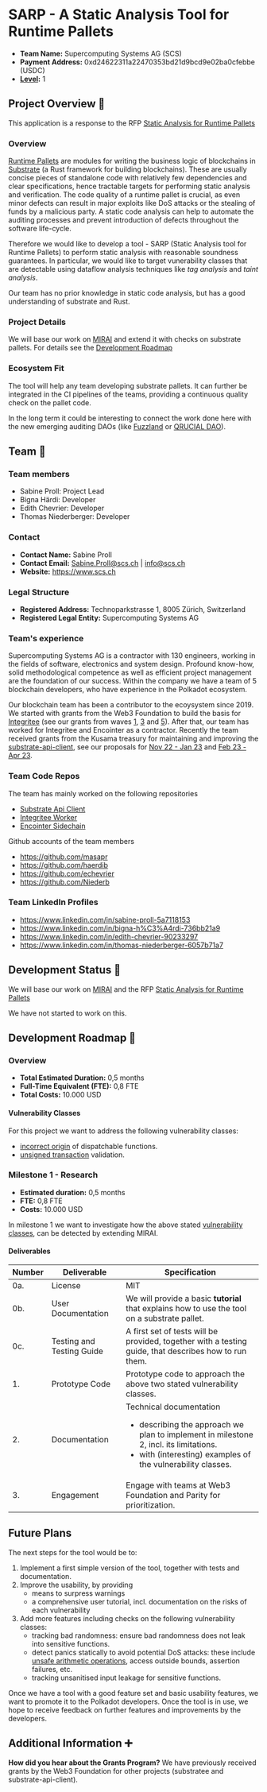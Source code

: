 # SARP - A Static Analysis Tool for Runtime Pallets

- **Team Name:** Supercomputing Systems AG (SCS)
- **Payment Address:** 0xd24622311a22470353bd21d9bcd9e02ba0cfebbe (USDC)
- **[Level](https://github.com/w3f/Grants-Program/tree/master#level_slider-levels):** 1

## Project Overview :page_facing_up:

This application is a response to the RFP [Static Analysis for Runtime Pallets](https://github.com/w3f/Grants-Program/blob/master/docs/RFPs/Open/Static-Analysis-for-Runtime-Pallets.md)

### Overview

[Runtime Pallets](https://docs.substrate.io/learn/runtime-development/) are modules for writing the business logic of blockchains in [Substrate](https://github.com/paritytech/substrate) (a Rust framework for building blockchains). These are usually concise pieces of standalone code with relatively few dependencies and clear specifications, hence tractable targets for performing static analysis and verification. The code quality of a runtime pallet is crucial, as even minor defects can result in major exploits like DoS attacks or the stealing of funds by a malicious party. A static code analysis can help to automate the auditing processes and prevent introduction of defects throughout the software life-cycle.

Therefore we would like to develop a tool - SARP (Static Analysis tool for Runtime Pallets) to perform static analysis with reasonable soundness guarantees. In particular, we would like to target vunerability classes that are detectable using dataflow analysis techniques like *tag analysis* and *taint analysis*.

Our team has no prior knowledge in static code analysis, but has a good understanding of substrate and Rust.

### Project Details

We will base our work on [MIRAI](https://github.com/facebookexperimental/MIRAI/) and extend it with checks on substrate pallets. For details see the [Development Roadmap](#development-roadmap-nut_and_bolt)

### Ecosystem Fit

The tool will help any team developing substrate pallets. It can further be integrated in the CI pipelines of the teams, providing a continuous quality check on the pallet code.

In the long term it could be interesting to connect the work done here with the new emerging auditing DAOs (like [Fuzzland](https://github.com/w3f/Grants-Program/blob/master/applications/FuzzLand.md) or [QRUCIAL DAO](https://github.com/w3f/Grants-Program/blob/master/applications/QRUCIAL_DAO.md)).


## Team :busts_in_silhouette:

### Team members

- Sabine Proll: Project Lead
- Bigna Härdi: Developer
- Edith Chevrier: Developer
- Thomas Niederberger: Developer

### Contact

- **Contact Name:** Sabine Proll
- **Contact Email:** Sabine.Proll@scs.ch | info@scs.ch
- **Website:** https://www.scs.ch

### Legal Structure

- **Registered Address:** Technoparkstrasse 1, 8005 Zürich, Switzerland
- **Registered Legal Entity:** Supercomputing Systems AG

### Team's experience

Supercomputing Systems AG is a contractor with 130 engineers, working in the fields of software, electronics and system design. Profound know-how, solid methodological competence as well as efficient project management are the foundation of our success. Within the company we have a team of 5 blockchain developers, who have experience in the Polkadot ecosystem.

Our blockchain team has been a contributor to the ecoysystem since 2019. We started with grants from the Web3 Foundation to build the basis for [Integritee](https://github.com/integritee-network) (see our grants from waves [1](https://github.com/w3f/General-Grants-Program/blob/master/grants/speculative/substrate_sgx_proposal.md), [3](https://github.com/w3f/General-Grants-Program/blob/master/grants/speculative/substrate-api-client.md) and [5](https://github.com/w3f/General-Grants-Program/blob/master/grants/speculative/SubstraTEE-extension-pack1.md)). After that, our team has worked for Integritee and Encointer as a contractor. Recently the team received grants from the Kusama treasury for maintaining and improving the [substrate-api-client](https://github.com/scs/substrate-api-client), see our proposals for [Nov 22 - Jan 23](https://kusama.subsquare.io/referenda/referendum/26) and [Feb 23 - Apr 23](https://kusama.subsquare.io/referenda/referendum/88).

### Team Code Repos

The team has mainly worked on the following repositories

- [Substrate Api Client](https://github.com/scs/substrate-api-client)
- [Integritee Worker](https://github.com/integritee-network/worker)
- [Encointer Sidechain](https://github.com/encointer/community-sidechain)

Github accounts of the team members

- https://github.com/masapr
- https://github.com/haerdib
- https://github.com/echevrier
- https://github.com/Niederb


### Team LinkedIn Profiles

- https://www.linkedin.com/in/sabine-proll-5a7118153
- https://www.linkedin.com/in/bigna-h%C3%A4rdi-736bb21a9
- https://www.linkedin.com/in/edith-chevrier-90233297
- https://www.linkedin.com/in/thomas-niederberger-6057b71a7

## Development Status :open_book:

We will base our work on [MIRAI](https://github.com/facebookexperimental/MIRAI) and the RFP [Static Analysis for Runtime Pallets](https://github.com/w3f/Grants-Program/blob/master/docs/RFPs/Open/Static-Analysis-for-Runtime-Pallets.md)

We have not started to work on this.

## Development Roadmap :nut_and_bolt:

### Overview

- **Total Estimated Duration:** 0,5 months
- **Full-Time Equivalent (FTE):** 0,8 FTE
- **Total Costs:** 10.000 USD




#### Vulnerability Classes
For this project we want to address the following vulnerability classes:

* [incorrect origin](https://github.com/bhargavbh/MIRAI/blob/main/substrate_examples/incorrect-origin/description.md) of dispatchable functions. 
* [unsigned transaction](https://github.com/bhargavbh/MIRAI/blob/main/substrate_examples/unsigned-transaction/description.md) validation.


### Milestone 1 - Research

- **Estimated duration:** 0,5 months
- **FTE:** 0,8 FTE
- **Costs:** 10.000 USD

In milestone 1 we want to investigate how the above stated [vulnerability classes](#vulnerability-classes), can be detected by extending MIRAI. 

#### Deliverables

| Number | Deliverable                 | Specification                                                                                                                                                                                   | 
|--------|-----------------------------|-------------------------------------------------------------------------------------------------------------------------------------------------------------------------------------------------|
| 0a.    | License                     | MIT                                                                                                                                                                                             |
| 0b.    | User Documentation                                   | We will provide a basic **tutorial** that explains how to use the tool on a substrate pallet.                                                      |
| 0c.    | Testing and Testing Guide                            | A first set of tests will be provided, together with a testing guide, that describes how to run them.                                                                                   |
| 1.     | Prototype Code              | Prototype code to approach the above two stated vulnerability classes.                                                                                                                           | 
| 2.     | Documentation | Technical documentation <ul><li>describing the approach we plan to implement in milestone 2, incl. its limitations. </li><li>with (interesting) examples of the vulnerability classes.</li></ul> | 
| 3.     | Engagement                  | Engage with teams at Web3 Foundation and Parity for prioritization.                                                                                                                             |


## Future Plans

The next steps for the tool would be to:

1. Implement a first simple version of the tool, together with tests and documentation. 
2. Improve the usability, by providing
   * means to surpress warnings
   * a comprehensive user tutorial, incl. documentation on the risks of each vulnerability
3. Add more features including checks on the following vulnerability classes:
   * tracking bad randomness: ensure bad randomness does not leak into sensitive functions.
   * detect panics statically to avoid potential DoS attacks: these include [unsafe arithmetic operations](https://github.com/bhargavbh/MIRAI/blob/main/substrate_examples/arithmetic-overflow/description.md), access outside bounds, assertion failures, etc.
   * tracking unsanitised input leakage for sensitive functions.

Once we have a tool with a good feature set and basic usability features, we want to promote it to the Polkadot developers. Once the tool is in use, we hope to receive feedback on further features and improvements by the developers.

## Additional Information :heavy_plus_sign:

**How did you hear about the Grants Program?** 
We have previously received grants by the Web3 Foundation for other projects (substratee and substrate-api-client).